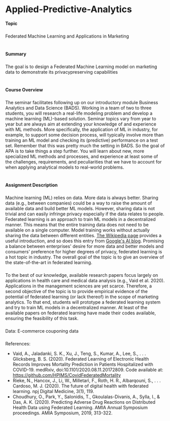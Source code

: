 # Applied-Predictive-Analytics
**Topic**
###
Federated Machine Learning and Applications in Marketing
#
**Summary**
###
The goal is to design a Federated Machine Learning model on marketing data to demonstrate its privacypreserving capabilities
#
**Course Overview**
###
The seminar facilitates following up on our introductory module Business Analytics and Data Science (BADS). Working in a team of two to three students, you will research a real-life modeling problem and develop a machine learning (ML)-based solution. Seminar topics vary from year to year but are always aim at extending your knowledge of and experience with ML methods. More specifically, the application of ML in industry, for example, to support some decision process, will typically involve more than training an ML model and checking its (predictive) performance on a test set. Remember that this was pretty much the setting in BADS. So the goal of APA is to take things a step further. You will learn about new, more specialized ML methods and processes, and experience at least some of the challenges, requirements, and peculiarities that we have to account for when applying analytical models to real-world problems.
#
**Assignment Description**
###
Machine learning (ML) relies on data. More data is always better. Sharing data (e.g., between companies) could be a way to raise the amount of available data and build better ML models. However, sharing data is not trivial and can easily infringe privacy especially if the data relates to people. Federated learning is an approach to train ML models in a decentralized manner. This means that the entire training data does not need to be available on a single computer. Model training works without actually sharing the data between different entities. [The Wikipedia page](https://en.wikipedia.org/wiki/Federated_learning) provides a useful introduction, and so does this entry from [Google's AI blog](https://ai.googleblog.com/2017/04/federated-learning-collaborative.html).
Promising a balance between enterprises' desire for more data and better models and consumers' preference for higher degrees of privacy, federated learning is a hot topic in industry. The overall goal of the topic is to give an overview of the state-of-the-art in federated learning.
###
To the best of our knowledge, available research papers focus largely on applications in health care and medical data analysis (e.g., Vaid et al. 2020). Applications in the management sciences are yet scarce. Therefore, a second objective of the topic is to provide empirical evidence of the potential of federated learning (or lack thereof) in the scope of marketing analytics. To that end, students will prototype a federated learning system and try to train ML models in a decentralized manner. At least of the available papers on federated learning have made their codes available, ensuring the feasibility of this task.
###
Data: E-commerce couponing data
###
References:
* Vaid, A., Jaladanki, S. K., Xu, J., Teng, S., Kumar, A., Lee, S., . . . Glicksberg, B. S. (2020). Federated Learning of Electronic Health Records Improves Mortality Prediction in Patients Hospitalized with COVID-19. medRxiv, doi:10.1101/2020.08.11.20172809.
Code available at: https://github.com/HPIMS/CovidFederatedMortality
* Rieke, N., Hancox, J., Li, W., Milletarì, F., Roth, H. R., Albarqouni, S., . . . Cardoso, M. J. (2020). The future of digital health with federated learning. npj Digital Medicine, 3(1), 119.
* Choudhury, O., Park, Y., Salonidis, T., Gkoulalas-Divanis, A., Sylla, I., & Das, A. K. (2020). Predicting Adverse Drug Reactions on Distributed Health Data using Federated Learning. AMIA Annual Symposium proceedings. AMIA Symposium, 2019, 313-322.
